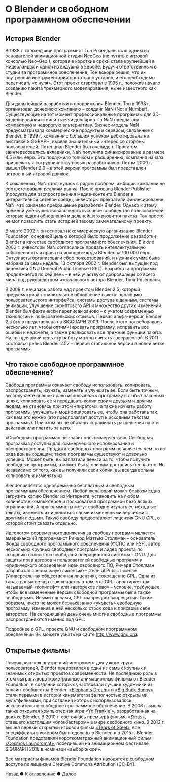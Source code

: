 # О Blender и свободном программном обеспечении
## История Blender
В 1988 г. голландский программист Тон Розендаль стал одним из основателей анимационной студии NeoGeo 
(не путать с игровой консолью Neo-Geo!), которая в короткие сроки стала крупнейшей в Нидерландах и 
одной из ведущих в Европе. Будучи ответственным в студии за программное обеспечение, Тон вскоре решил, 
что их внутренний инструментарий достаточно устарел, и его необходимо переписать «с нуля». Этот проект 
стартовал в 1995 г., положив начало созданию пакета трехмерного моделирования, ныне известного как Blender.

Для дальнейшей разработки и продвижения Blender, Тон в 1998 г. организовал дочернюю компанию – холдинг NaN (Not a Number). 
Существующие на тот момент профессиональные программы для 3D-моделирования стоили тысячи долларов – а NaN предлагала 
компактную и недорогую альтернативу. Бизнес-модель NaN предусматривала коммерческие продукты и сервисы, связанные с Blender. 
В 1999 г. компания с большим успехом дебютировала на выставке SIGGRAPH, вызвав значительный интерес со стороны пользователей. 
Потенциал Blender был очевиден. Проектом заинтересовались вкладчики, NaN получила финансирование в размере 4.5 млн. евро. 
Это послужило толчком к расширению, компания начала привлекать к сотрудничеству новых разработчиков. Летом 2000 г. вышел 
Blender 2.0 – в этой версии программы был представлен встроенный игровой движок.

К сожалению, NaN столкнулась с рядом проблем: амбиции компании не соответствовали реалиям рынка. После провала 
Blender Publisher (продукта для распространения медиа-контента Blender в интерактивной сетевой среде), инвесторы 
прекратили финансирование NaN, что означало прекращение разработки Blender. Однако к этому времени уже существовало 
многотысячное сообщество пользователей, которые ждали обновлений и дальнейшего развития пакета. Тон просто не мог 
позволить стать историей такому замечательному проекту. 

В марте 2002 г. он основал некоммерческую организацию Blender Foundation, основной целью которой было продолжение 
разработки Blender в качестве свободного программного обеспечения. В июле 2002 г. инвесторы NaN согласились продать 
интеллектуальную собственность и права на исходные коды Blender за 100 000 евро. Энтузиасты организовали сбор пожертвований, 
и нужная сумма была набрана за семь недель. 13 октября 2002 г. Blender был выпущен под лицензией GNU General Public License (GPL). Разработка программы продолжается по сей день – в ней участвуют добровольцы со всего мира под руководством изначального 
автора Blender, Тона Розендаля.

В 2008 г. началась работа над проектом Blender 2.5, который предусматривал значительное обновление пакета: 
эволюцию пользовательского интерфейса, системы доступа к данным, системы анимации, улучшение скриптового API 
и множество других изменений. Blender был фактически переписан заново – с учетом современных технологий и 
пользовательских отзывов. Первая альфа-версия Blender 2.5 была представлена на SIGGRAPH 2009. После этого 
потребовалось несколько лет, чтобы оптимизировать программу, исправить все ошибки и недочеты, а также реализовать 
все прежние функции пакета. На сегодняшний день эту работу можно считать завершенной. В 2011 г. состоялся релиз 
Blender 2.57 – первой стабильной версии в новой ветке программы.

## Что такое свободное программное обеспечение?
Свобода программы означает свободу использовать, копировать, распространять, изучать, изменять и 
улучшать ее. Если быть точным, вы получаете полное право использовать программу в любых законных целях, 
копировать ее и передавать копии своим друзьям и другим людям, не становясь при этом «пиратом», 
а также изучать работу программы, улучшать и модифицировать ее, чтобы она работала так, как вам это 
нужно (это предполагает доступ к исходным текстам программы). При этом вы не обязаны спрашивать 
разрешения на эти действия или платить за него.

«Свободная программа» не значит «некоммерческая». Свободная программа  доступна для коммерческого 
использования и распространения. Продажа свободных программ не является чем-то из ряда вон выходящим; 
такие программы существуют и довольно успешно. Может быть, вы заплатили деньги за то, чтобы получить 
свободные программы, а может быть, они вам достались бесплатно. Но независимо от того, как вы получили 
свои копии, вы всегда вольны копировать и изменять их.

Blender является одновременно бесплатным и свободным программным обеспечением. Любой желающий может 
безвозмездно загрузить копию Blender из Интернета, установить на любом количестве компьютеров и пользоваться 
программой безо всяких ограничений. А программисты могут свободно изучать ее исходные тексты, изменять их и 
делиться своми измененными версиями с другими людьми. Такую свободу предоставляет лицензия GNU GPL, 
о которой стоит сказать отдельно.

Идеологом современного движения за свободу программ является американский программист Ричард Мэттью Столлман – 
основатель Фонда свободного программного обеспечения (ФСПО или FSF), автор нескольких крупных свободных 
программ и лидер проекта по созданию полностью свободной операционной системы – GNU. Для защиты прав авторов 
и пользователей свободных программ и юридического обоснования идеи свободного ПО, Ричард Столлман разработал 
специальную лицензию – General Public License (Универсальная общественная лицензия), сокращенно GPL. 
Одна из характерных ее черт заключается в том, что GPL гарантирует так называемый «копилефт» или «авторское лево» – 
условие, требующее, чтобы все измененные версии свободной программы были также свободными. Иными словами, GPL 
«запрещает запрещать». Таким образом, никто не может безнаказанно «украсть» свободную программу, изменив в ней 
несколько строк кода и присвоив себе авторство. На сегодняшний день очень многие свободные программы 
распространяются именно под GPL.

Подробнее о GPL, проекте GNU и свободном программном обеспечении Вы можете узнать на сайте http://www.gnu.org.

## Открытые фильмы
Появившись как внутренний инструмент для узкого круга пользователей, Blender превратился в один 
из самых крупных и значимых открытых проектов современности. Не последнюю роль в этом сыграли 
короткометражные анимационные фильмы от Blender Foundation, в создании которых участвовали лучшие 
художники из онлайн-сообщества Blender. [«Elephants Dream»](https://orange.blender.org) 
и [«Big Buck Bunny»](https://peach.blender.org) стали первыми в истории кинематографа полностью открытыми 
мультфильмами, при создании которых испорльзовалось исключительно свободное программное обеспечение. 
В 2008 г. вышла также открытая компьютерная игра [«Yo Frankie!»](https://apricot.blender.org), 
разработанная на движке Blender. В 2010 г. состоялась премьера фильма [«Sintel»](https://durian.blender.org), 
ставшего настоящим «блокбастером» в мире свободного кино. В 2012 г. вышел первый открытый игровой фильм 
[«Tears of Steel»](https://mango.blender.org), все спецэффекты в котором были сделаны в Blender, 
а в 2015 г. Blender Foundation представили короткометражный анимационный фильм 
[«Cosmos Laundromat»](https://gooseberry.blender.org), победивший на анимационном фестивале 
SIGGRAPH 2016 в номинаци «выбор жюри».

Все материалы фильмов Blender Foundation находятся в свободном доступе по лицензии Creative Commons Attribution (СС-BY).

[Назад](index) ● [К оглавлению](index) ● [Далее](installation) 
